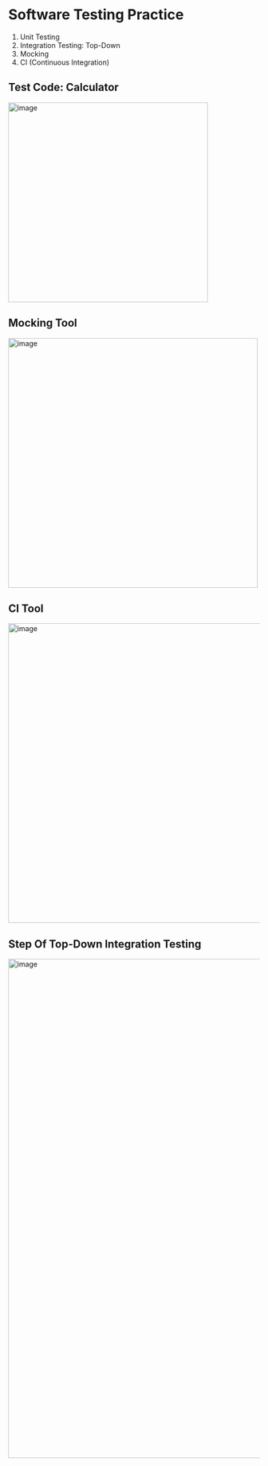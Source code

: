 # Software Testing Practice

1. Unit Testing
2. Integration Testing: Top-Down
3. Mocking
4. CI (Continuous Integration)

## Test Code: Calculator
<img width="400" alt="image" src="https://github.com/user-attachments/assets/9ed4f75a-3bc2-405a-b379-2dd45d2acb24" />

## Mocking Tool
<img width="500" alt="image" src="https://github.com/user-attachments/assets/c5a9a21d-3cff-4561-8cf5-63220faa1590" />

## CI Tool
<img width="600" alt="image" src="https://github.com/user-attachments/assets/69c9c7b8-e8d4-4d28-a2bc-122077c85b59" />

## Step Of Top-Down Integration Testing
<img width="1000" alt="image" src="https://github.com/user-attachments/assets/ffe8d633-cd25-447f-83af-5fa5b9949757" />
